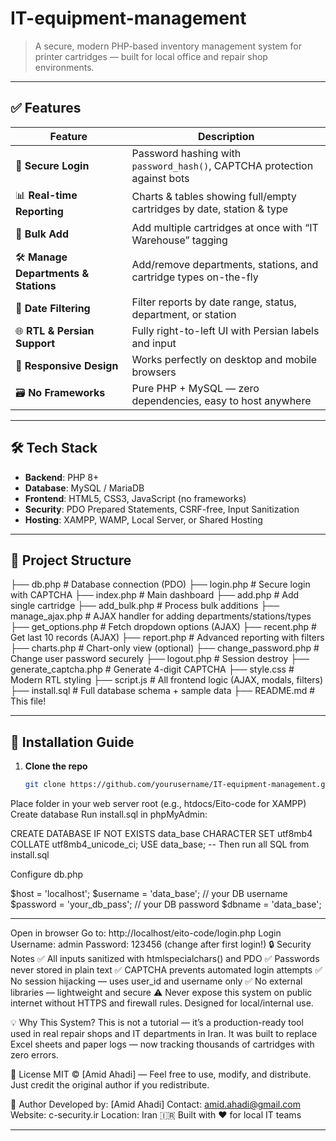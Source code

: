 # IT-equipment-management
> A secure, modern PHP-based inventory management system for printer cartridges — built for local office and repair shop environments.


---

## ✅ Features

| Feature | Description |
|--------|-------------|
| 🔐 **Secure Login** | Password hashing with `password_hash()`, CAPTCHA protection against bots |
| 📊 **Real-time Reporting** | Charts & tables showing full/empty cartridges by date, station & type |
| 🚀 **Bulk Add** | Add multiple cartridges at once with “IT Warehouse” tagging |
| 🛠️ **Manage Departments & Stations** | Add/remove departments, stations, and cartridge types on-the-fly |
| 📅 **Date Filtering** | Filter reports by date range, status, department, or station |
| 🌐 **RTL & Persian Support** | Fully right-to-left UI with Persian labels and input |
| 📱 **Responsive Design** | Works perfectly on desktop and mobile browsers |
| 🗃️ **No Frameworks** | Pure PHP + MySQL — zero dependencies, easy to host anywhere |

---

## 🛠️ Tech Stack

- **Backend**: PHP 8+  
- **Database**: MySQL / MariaDB  
- **Frontend**: HTML5, CSS3, JavaScript (no frameworks)  
- **Security**: PDO Prepared Statements, CSRF-free, Input Sanitization  
- **Hosting**: XAMPP, WAMP, Local Server, or Shared Hosting

---

## 📂 Project Structure
├── db.php # Database connection (PDO)
├── login.php # Secure login with CAPTCHA
├── index.php # Main dashboard
├── add.php # Add single cartridge
├── add_bulk.php # Process bulk additions
├── manage_ajax.php # AJAX handler for adding departments/stations/types
├── get_options.php # Fetch dropdown options (AJAX)
├── recent.php # Get last 10 records (AJAX)
├── report.php # Advanced reporting with filters
├── charts.php # Chart-only view (optional)
├── change_password.php # Change user password securely
├── logout.php # Session destroy
├── generate_captcha.php # Generate 4-digit CAPTCHA
├── style.css # Modern RTL styling
├── script.js # All frontend logic (AJAX, modals, filters)
├── install.sql # Full database schema + sample data
├── README.md # This file!


---

## 🚀 Installation Guide

1. **Clone the repo**
   ```bash
   git clone https://github.com/yourusername/IT-equipment-management.git
   
Place folder in your web server root
(e.g., htdocs/Eito-code for XAMPP)
Create database
Run install.sql in phpMyAdmin:

CREATE DATABASE IF NOT EXISTS data_base CHARACTER SET utf8mb4 COLLATE utf8mb4_unicode_ci;
USE data_base;
-- Then run all SQL from install.sql

Configure db.php

$host = 'localhost';
$username = 'data_base'; // your DB username
$password = 'your_db_pass'; // your DB password
$dbname = 'data_base';

----------------
Open in browser
Go to: http://localhost/eito-code/login.php
Login
Username: admin
Password: 123456 (change after first login!)
🔒 Security Notes
✅ All inputs sanitized with htmlspecialchars() and PDO
✅ Passwords never stored in plain text
✅ CAPTCHA prevents automated login attempts
✅ No session hijacking — uses user_id and username only
✅ No external libraries — lightweight and secure
⚠️ Never expose this system on public internet without HTTPS and firewall rules. Designed for local/internal use. 

💡 Why This System?
This is not a tutorial — it’s a production-ready tool used in real repair shops and IT departments in Iran.
It was built to replace Excel sheets and paper logs — now tracking thousands of cartridges with zero errors.

📜 License
MIT © [Amid Ahadi] — Feel free to use, modify, and distribute.
Just credit the original author if you redistribute.

👥 Author
Developed by: [Amid Ahadi]
Contact: amid.ahadi@gmail.com
Website: c-security.ir
Location: Iran 🇮🇷
Built with ❤️ for local IT teams




---

